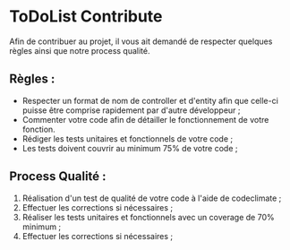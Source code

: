 # ToDoList Contribute

Afin de contribuer au projet, il vous ait demandé de respecter quelques règles ainsi que notre process qualité.

## Règles :

* Respecter un format de nom de controller et d'entity afin que celle-ci puisse être comprise rapidement par d'autre développeur ;
* Commenter votre code afin de détailler le fonctionnement de votre fonction.
* Rédiger les tests unitaires et fonctionnels de votre code ;
* Les tests doivent couvrir au minimum 75% de votre code ;

## Process Qualité :

1. Réalisation d'un test de qualité de votre code à l'aide de codeclimate ;
2. Effectuer les corrections si nécessaires ;
3. Réaliser les tests unitaires et fonctionnels avec un coverage de 70% minimum ;
4. Effectuer les corrections si nécessaires ;